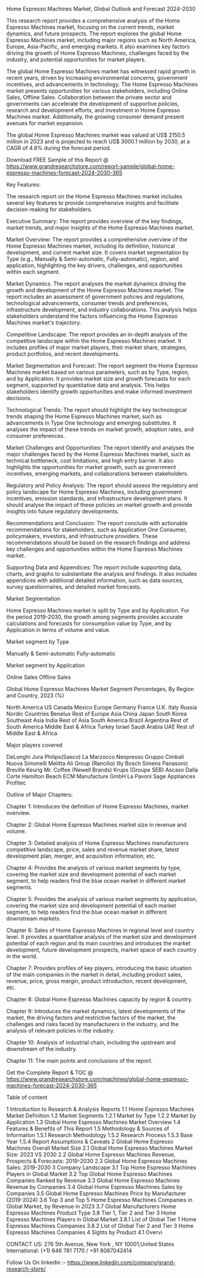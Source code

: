Home Espresso Machines Market, Global Outlook and Forecast 2024-2030

This research report provides a comprehensive analysis of the Home Espresso Machines market, focusing on the current trends, market dynamics, and future prospects. The report explores the global Home Espresso Machines market, including major regions such as North America, Europe, Asia-Pacific, and emerging markets. It also examines key factors driving the growth of Home Espresso Machines, challenges faced by the industry, and potential opportunities for market players.

The global Home Espresso Machines market has witnessed rapid growth in recent years, driven by increasing environmental concerns, government incentives, and advancements in technology. The Home Espresso Machines market presents opportunities for various stakeholders, including Online Sales, Offline Sales. Collaboration between the private sector and governments can accelerate the development of supportive policies, research and development efforts, and investment in Home Espresso Machines market. Additionally, the growing consumer demand present avenues for market expansion.

The global Home Espresso Machines market was valued at US$ 2150.5 million in 2023 and is projected to reach US$ 3000.1 million by 2030, at a CAGR of 4.8% during the forecast period.

Download FREE Sample of this Report @ https://www.grandresearchstore.com/report-sample/global-home-espresso-machines-forecast-2024-2030-365


Key Features:

The research report on the Home Espresso Machines market includes several key features to provide comprehensive insights and facilitate decision-making for stakeholders.

Executive Summary: The report provides overview of the key findings, market trends, and major insights of the Home Espresso Machines market.

Market Overview: The report provides a comprehensive overview of the Home Espresso Machines market, including its definition, historical development, and current market size. It covers market segmentation by Type (e.g., Manually & Semi-automatic, Fully-automatic), region, and application, highlighting the key drivers, challenges, and opportunities within each segment.

Market Dynamics: The report analyses the market dynamics driving the growth and development of the Home Espresso Machines market. The report includes an assessment of government policies and regulations, technological advancements, consumer trends and preferences, infrastructure development, and industry collaborations. This analysis helps stakeholders understand the factors influencing the Home Espresso Machines market's trajectory.

Competitive Landscape: The report provides an in-depth analysis of the competitive landscape within the Home Espresso Machines market. It includes profiles of major market players, their market share, strategies, product portfolios, and recent developments.

Market Segmentation and Forecast: The report segment the Home Espresso Machines market based on various parameters, such as by Type, region, and by Application. It provides market size and growth forecasts for each segment, supported by quantitative data and analysis. This helps stakeholders identify growth opportunities and make informed investment decisions.

Technological Trends: The report should highlight the key technological trends shaping the Home Espresso Machines market, such as advancements in Type One technology and emerging substitutes. It analyses the impact of these trends on market growth, adoption rates, and consumer preferences.

Market Challenges and Opportunities: The report identify and analyses the major challenges faced by the Home Espresso Machines market, such as technical bottleneck, cost limitations, and high entry barrier. It also highlights the opportunities for market growth, such as government incentives, emerging markets, and collaborations between stakeholders.

Regulatory and Policy Analysis: The report should assess the regulatory and policy landscape for Home Espresso Machines, including government incentives, emission standards, and infrastructure development plans. It should analyse the impact of these policies on market growth and provide insights into future regulatory developments.

Recommendations and Conclusion: The report conclude with actionable recommendations for stakeholders, such as Application One Consumer, policymakers, investors, and infrastructure providers. These recommendations should be based on the research findings and address key challenges and opportunities within the Home Espresso Machines market.

Supporting Data and Appendices: The report include supporting data, charts, and graphs to substantiate the analysis and findings. It also includes appendices with additional detailed information, such as data sources, survey questionnaires, and detailed market forecasts.

Market Segmentation

Home Espresso Machines market is split by Type and by Application. For the period 2019-2030, the growth among segments provides accurate calculations and forecasts for consumption value by Type, and by Application in terms of volume and value.



Market segment by Type



Manually & Semi-automatic
Fully-automatic


Market segment by Application



Online Sales
Offline Sales


Global Home Espresso Machines Market Segment Percentages, By Region and Country, 2023 (%)



North America
US
Canada
Mexico
Europe
Germany
France
U.K.
Italy
Russia
Nordic Countries
Benelux
Rest of Europe
Asia
China
Japan
South Korea
Southeast Asia
India
Rest of Asia
South America
Brazil
Argentina
Rest of South America
Middle East & Africa
Turkey
Israel
Saudi Arabia
UAE
Rest of Middle East & Africa


Major players covered



DeLonghi
Jura
Philips(Saeco)
La Marzocco
Nespresso
Gruppo Cimbali
Nuova Simonelli
Melitta
Ali Group (Rancilio)
Illy
Bosch
Simens
Panasonic
Breville
Keurig
Mr. Coffee (Newell Brands)
Krups (Groupe SEB)
Ascaso
Dalla Corte
Hamilton Beach
ECM Manufacture GmbH
La Pavoni
Sage Appliances
Profitec


Outline of Major Chapters:

Chapter 1: Introduces the definition of Home Espresso Machines, market overview.

Chapter 2: Global Home Espresso Machines market size in revenue and volume.

Chapter 3: Detailed analysis of Home Espresso Machines manufacturers competitive landscape, price, sales and revenue market share, latest development plan, merger, and acquisition information, etc.

Chapter 4: Provides the analysis of various market segments by type, covering the market size and development potential of each market segment, to help readers find the blue ocean market in different market segments.

Chapter 5: Provides the analysis of various market segments by application, covering the market size and development potential of each market segment, to help readers find the blue ocean market in different downstream markets.

Chapter 6: Sales of Home Espresso Machines in regional level and country level. It provides a quantitative analysis of the market size and development potential of each region and its main countries and introduces the market development, future development prospects, market space of each country in the world.

Chapter 7: Provides profiles of key players, introducing the basic situation of the main companies in the market in detail, including product sales, revenue, price, gross margin, product introduction, recent development, etc.

Chapter 8: Global Home Espresso Machines capacity by region & country.

Chapter 9: Introduces the market dynamics, latest developments of the market, the driving factors and restrictive factors of the market, the challenges and risks faced by manufacturers in the industry, and the analysis of relevant policies in the industry.

Chapter 10: Analysis of industrial chain, including the upstream and downstream of the industry.

Chapter 11: The main points and conclusions of the report.

Get the Complete Report & TOC @ https://www.grandresearchstore.com/machines/global-home-espresso-machines-forecast-2024-2030-365

Table of content

1 Introduction to Research & Analysis Reports
1.1 Home Espresso Machines Market Definition
1.2 Market Segments
1.2.1 Market by Type
1.2.2 Market by Application
1.3 Global Home Espresso Machines Market Overview
1.4 Features & Benefits of This Report
1.5 Methodology & Sources of Information
1.5.1 Research Methodology
1.5.2 Research Process
1.5.3 Base Year
1.5.4 Report Assumptions & Caveats
2 Global Home Espresso Machines Overall Market Size
2.1 Global Home Espresso Machines Market Size: 2023 VS 2030
2.2 Global Home Espresso Machines Revenue, Prospects & Forecasts: 2019-2030
2.3 Global Home Espresso Machines Sales: 2019-2030
3 Company Landscape
3.1 Top Home Espresso Machines Players in Global Market
3.2 Top Global Home Espresso Machines Companies Ranked by Revenue
3.3 Global Home Espresso Machines Revenue by Companies
3.4 Global Home Espresso Machines Sales by Companies
3.5 Global Home Espresso Machines Price by Manufacturer (2019-2024)
3.6 Top 3 and Top 5 Home Espresso Machines Companies in Global Market, by Revenue in 2023
3.7 Global Manufacturers Home Espresso Machines Product Type
3.8 Tier 1, Tier 2 and Tier 3 Home Espresso Machines Players in Global Market
3.8.1 List of Global Tier 1 Home Espresso Machines Companies
3.8.2 List of Global Tier 2 and Tier 3 Home Espresso Machines Companies
4 Sights by Product
4.1 Overvi

CONTACT US:
276 5th Avenue, New York , NY 10001,United States
International: (+1) 646 781 7170 / +91 8087042414

Follow Us On linkedin :- https://www.linkedin.com/company/grand-research-store/
 
